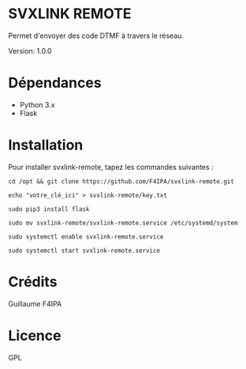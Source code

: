 # SVXLINK REMOTE

Permet d'envoyer des code DTMF à travers le réseau.

Version: 1.0.0


# Dépendances

- Python 3.x
- Flask

# Installation

Pour installer svxlink-remote, tapez les commandes suivantes :


`cd /opt && git clone https://github.com/F4IPA/svxlink-remote.git`

`echo "votre_clé_ici" > svxlink-remote/key.txt`

`sudo pip3 install flask`

`sudo mv svxlink-remote/svxlink-remote.service /etc/systemd/system`

`sudo systemctl enable svxlink-remote.service`

`sudo systemctl start svxlink-remote.service`


# Crédits

Guillaume F4IPA


# Licence

GPL
